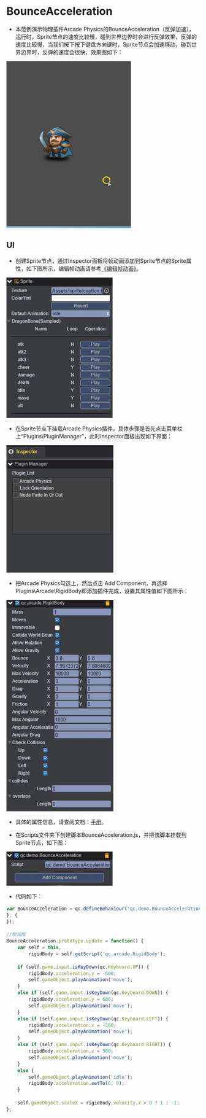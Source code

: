 # BounceAcceleration    

* 本范例演示物理插件Arcade Physics的BounceAcceleration（反弹加速），运行时，Sprite节点的速度比较慢，碰到世界边界时会进行反弹效果，反弹的速度比较慢，当我们按下按下键盘方向键时，Sprite节点会加速移动，碰到世界边界时，反弹的速度会很快，效果图如下：<br>    

![.gif](images/show.gif)    

## UI    

* 创建Sprite节点，通过Inspector面板将帧动画添加到Sprite节点的Sprite属性，如下图所示，编辑帧动画请参考[《编辑帧动画》](http://docs.zuoyouxi.com/manual/FrameAnimation/index.html)。<br>     

![.jpg](images/frame.JPG)      

* 在Sprite节点下挂载Arcade Physics插件，具体步骤是首先点击菜单栏上“Plugins\PluginManager”，此时Inspector面板出现如下界面：<br>     

![.jpg](images/plugin.JPG)      

* 把Arcade Physics勾选上，然后点击 Add Component，再选择Plugins\Arcade\RigidBody即添加插件完成，设置其属性值如下图所示：<br>    

![.jpg](images/plugin1.JPG)   

* 具体的属性信息，请查阅文档：[手册](http://docs.zuoyouxi.com/manual/Plugin/Arcade.html)。<br>     

* 在Scripts文件夹下创建脚本BounceAcceleration.js，并把该脚本挂载到Sprite节点，如下图：<br>    

![.jpg](images/script.JPG)    

* 代码如下：<br>    

```javascript
var BounceAcceleration = qc.defineBehaviour('qc.demo.BounceAcceleration', qc.Behaviour, function() {
}, {
});

//帧调度
BounceAcceleration.prototype.update = function() {
    var self = this,
        rigidBody = self.getScript('qc.arcade.RigidBody');

    if (self.game.input.isKeyDown(qc.Keyboard.UP)) {
        rigidBody.acceleration.y = -600;
        self.gameObject.playAnimation('move');
    }
    else if (self.game.input.isKeyDown(qc.Keyboard.DOWN)) {
        rigidBody.acceleration.y = 600;
        self.gameObject.playAnimation('move');
    }
    else if (self.game.input.isKeyDown(qc.Keyboard.LEFT)) {
        rigidBody.acceleration.x = -500;
        self.gameObject.playAnimation('move');
    }
    else if (self.game.input.isKeyDown(qc.Keyboard.RIGHT)) {
        rigidBody.acceleration.x = 500;
        self.gameObject.playAnimation('move');
    }
    else {
        self.gameObject.playAnimation('idle');
        rigidBody.acceleration.setTo(0, 0);
    }

    self.gameObject.scaleX = rigidBody.velocity.x > 0 ? 1 : -1;
};       
```
